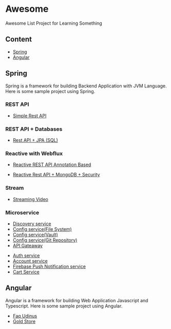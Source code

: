 # Awesome 
Awesome List Project for Learning Something

## Content
- [Spring](#spring)
- [Angular](#angular)


## Spring
Spring is a framework for building Backend Application with JVM Language. Here is some sample project using Spring.

### REST API
- [Simple Rest API](https://github.com/ciazhar/spring-boot-rest-api)
<!-- - [Consume Rest API]() -->

### REST API + Databases
- [Rest API + JPA (SQL)](https://github.com/ciazhar/kotlin-spring-boot-jpa-rest)
<!-- - [Rest API + MongoDB (NoSQL)]() -->

<!-- ### Template Engine + Databases
- [Backend Template Engine with Thymeleaf]() -->

<!-- ### Database Migration
- [Database Migration with FlywayDB]() -->

<!-- ### Security
- [Rest API Security with Basic Auth + CSRF]()
- [Rest API Security with OAuth2 + JWT]() -->

<!-- ### Reporting
- [Reporting in PDF/Spreadsheet with Jasper Report]() -->

<!-- ### Mail
- [Mail]() -->

### Reactive with Webflux
- [Reactive REST API Annotation Based](https://github.com/ciazhar/spring-webflux-annotation-based)
<!-- - [Reactive REST API Router Based]() -->
<!-- - [Consume Reactive REST API]() -->
<!-- - [Stream REST API]() -->
- [Reactive Rest API + MongoDB + Security](https://github.com/ciazhar/spring-boot-reactive-rest-mongo-security)
<!-- - [Reactive Basic Auth + CORS]() -->
<!-- - [Reactive Multipart File]() -->
<!-- - [Reactive Rest API + Cassandra]() -->

### Stream
- [Streaming Video](https://github.com/ciazhar/spring-video-stream)

### Microservice
- [Discovery service](https://github.com/ciazhar/spring-cloud-eureka-server)
- [Config service(File System)](https://github.com/ciazhar/spring-cloud-config-server-file-system)
- [Config service(Vault)](https://github.com/ciazhar/spring-cloud-config-server-vault)
- [Config service(Git Repository)](https://github.com/ciazhar/spring-cloud-config-server-git-repository)
- [API Gateaway](https://github.com/ciazhar/spring-cloud-zuul)
<!-- - [Circuit Breaker]()
- [Distributed Tracing]() -->
- [Auth service](https://github.com/ciazhar/auth-server)
- [Account service](https://github.com/ciazhar/account-service)
- [Firebase Push Notification service](https://github.com/ciazhar/spring-firebase-push-notification)
- [Cart Service](https://github.com/ciazhar/cart-service)
<!-- - [Jelajah service](https://github.com/ciazhar/jelajah-service)  -->
<!-- - [Maketto service](https://github.com/ciazhar/clorus-maketto-service) -->
<!-- - [Animus service](https://github.com/ciazhar/animus-service)        -->
<!-- - [Linkz service]() -->

## Angular
Angular is a framework for building Web Application Javascript and Typescript. Here is some sample project using Angular.
- [Faq Udinus](https://github.com/ciazhar/faq-udinus)
- [Gold Store](https://github.com/ciazhar/gold-store)
